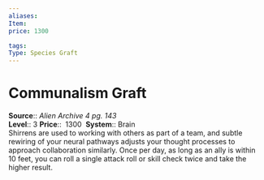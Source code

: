```yaml
---
aliases: 
Item:
price: 1300

tags: 
Type: Species Graft
---
```


# Communalism Graft

**Source**:: _Alien Archive 4 pg. 143_  
**Level**:: 3
**Price**::  1300 
**System**:: Brain  
Shirrens are used to working with others as part of a team, and subtle rewiring of your neural pathways adjusts your thought processes to approach collaboration similarly. Once per day, as long as an ally is within 10 feet, you can roll a single attack roll or skill check twice and take the higher result.
